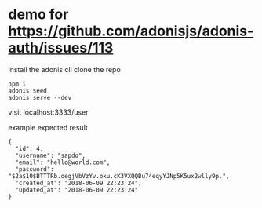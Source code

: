 # demo for https://github.com/adonisjs/adonis-auth/issues/113

install the adonis cli
clone the repo
```
npm i
adonis seed
adonis serve --dev
```

visit localhost:3333/user

example expected result
```
{
  "id": 4,
  "username": "sapdo",
  "email": "hello@world.com",
  "password": "$2a$10$BTTTRb.oegjVbVzYv.oku.cK3VXQQBu74eqyYJNp5K5ux2wlly9p.",
  "created_at": "2018-06-09 22:23:24",
  "updated_at": "2018-06-09 22:23:24"
}
```